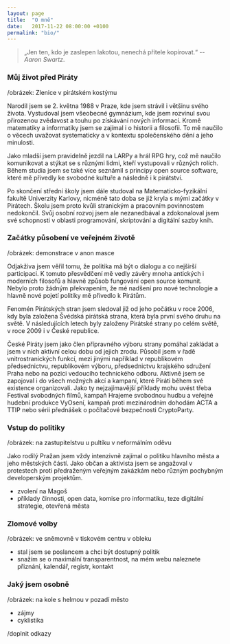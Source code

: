 ```yaml
---
layout: page
title:  "O mně"
date:   2017-11-22 08:00:00 +0100
permalink: "bio/"
---
```

> „Jen ten, kdo je zaslepen lakotou, nenechá přítele kopírovat.“ -- *Aaron Swartz*.

### Můj život před Piráty

/obrázek: Zlenice v pirátském kostýmu

Narodil jsem se 2. května 1988 v Praze, kde jsem strávil i většinu svého života. Vystudoval jsem všeobecné gymnázium, kde jsem rozvinul svou přirozenou zvědavost a touhu po získávání nových informací. Kromě matematiky a informatiky jsem se zajímal i o historii a filosofii. To mě naučilo o věcech uvažovat systematicky a v kontextu společenského dění a jeho minulosti.

Jako mladší jsem pravidelně jezdil na LARPy a hrál RPG hry, což mě naučilo komunikovat a stýkat se s různými lidmi, kteří vystupovali v různých rolích. Během studia jsem se také více seznámil s principy open source software, které mě přivedly ke svobodné kultuře a následně i k pirátství.

Po skončení střední školy jsem dále studoval na Matematicko-fyzikální fakultě Univerzity Karlovy, nicméně tato doba se již kryla s mými začátky v Pirátech. Školu jsem proto kvůli stranickým a pracovním povinnostem nedokončil. Svůj osobní rozvoj jsem ale nezanedbával a zdokonaloval jsem své schopnosti v oblasti programování, skriptování a digitální sazby knih.

### Začátky působení ve veřejném životě

/obrázek: demonstrace v anon masce

Odjakživa jsem věřil tomu, že politika má být o dialogu a co nejširší participaci. K tomuto přesvědčení mě vedly závěry mnoha antických i moderních filosofů a hlavně způsob fungování open source komunit. Nebylo proto žádným překvapením, že mé nadšení pro nové technologie a hlavně nové pojetí politiky mě přivedlo k Pirátům.

Fenomén Pirátských stran jsem sledoval již od jeho počátku v roce 2006, kdy byla založena Švédská pirátská strana, která byla první svého druhu na světě. V následujících letech byly založeny Pirátské strany po celém světě, v roce 2009 i v České republice. 

České Piráty jsem jako člen přípravného výboru strany pomáhal zakládat a jsem v nich aktivní celou dobu od jejich zrodu. Působil jsem v řadě vnitrostranických funkcí, mezi jinými například v republikovém předsednictvu, republikovém výboru, předsednictvu krajského sdružení Praha nebo na pozici vedoucího technického odboru. Aktivně jsem se zapojoval i do všech možných akcí a kampaní, které Piráti během své existence organizovali. Jako ty nejzajímavější příklady mohu uvést třeba Festival svobodných filmů, kampaň Hrajeme svobodnou hudbu a veřejné hudební produkce VyOsení, kampaň proti mezinárodním dohodám ACTA a TTIP nebo sérii přednášek o počítačové bezpečnosti CryptoParty.

### Vstup do politiky

/obrázek: na zastupitelstvu u pultíku v neformálním oděvu

Jako rodilý Pražan jsem vždy intenzivně zajímal o politiku hlavního města a jeho městských částí. Jako občan a aktivista jsem se angažoval v protestech proti předraženým veřejným zakázkám nebo různým pochybným developerským projektům.

- zvolení na Magoš
- příklady činnosti, open data, komise pro informatiku, teze digitální strategie, otevřená města

### Zlomové volby

/obrázek: ve sněmovně v tiskovém centru v obleku

- stal jsem se poslancem a chci být dostupný politik
- snažím se o maximální transparentnost, na mém webu naleznete přiznání, kalendář, registr, kontakt

### Jaký jsem osobně

/obrázek: na kole s helmou v pozadí město

- zájmy
- cyklistika

/doplnit odkazy
